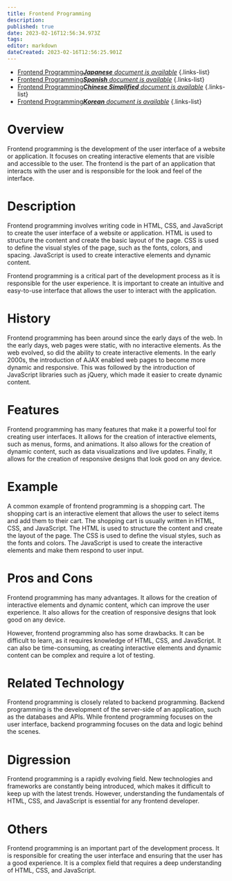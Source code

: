 ```yaml
---
title: Frontend Programming
description: 
published: true
date: 2023-02-16T12:56:34.973Z
tags: 
editor: markdown
dateCreated: 2023-02-16T12:56:25.901Z
---
```


- [Frontend Programming***Japanese** document is available*](/ja/Knowledge-base/Dictionary/frontend-programming)
{.links-list}
- [Frontend Programming***Spanish** document is available*](/es/Knowledge-base/Dictionary/frontend-programming)
{.links-list}
- [Frontend Programming***Chinese Simplified** document is available*](/zh/Knowledge-base/Dictionary/frontend-programming)
{.links-list}
- [Frontend Programming***Korean** document is available*](/ko/Knowledge-base/Dictionary/frontend-programming)
{.links-list}


# Overview
Frontend programming is the development of the user interface of a website or application. It focuses on creating interactive elements that are visible and accessible to the user. The frontend is the part of an application that interacts with the user and is responsible for the look and feel of the interface.

# Description
Frontend programming involves writing code in HTML, CSS, and JavaScript to create the user interface of a website or application. HTML is used to structure the content and create the basic layout of the page. CSS is used to define the visual styles of the page, such as the fonts, colors, and spacing. JavaScript is used to create interactive elements and dynamic content.

Frontend programming is a critical part of the development process as it is responsible for the user experience. It is important to create an intuitive and easy-to-use interface that allows the user to interact with the application.

# History
Frontend programming has been around since the early days of the web. In the early days, web pages were static, with no interactive elements. As the web evolved, so did the ability to create interactive elements. In the early 2000s, the introduction of AJAX enabled web pages to become more dynamic and responsive. This was followed by the introduction of JavaScript libraries such as jQuery, which made it easier to create dynamic content.

# Features
Frontend programming has many features that make it a powerful tool for creating user interfaces. It allows for the creation of interactive elements, such as menus, forms, and animations. It also allows for the creation of dynamic content, such as data visualizations and live updates. Finally, it allows for the creation of responsive designs that look good on any device.

# Example
A common example of frontend programming is a shopping cart. The shopping cart is an interactive element that allows the user to select items and add them to their cart. The shopping cart is usually written in HTML, CSS, and JavaScript. The HTML is used to structure the content and create the layout of the page. The CSS is used to define the visual styles, such as the fonts and colors. The JavaScript is used to create the interactive elements and make them respond to user input.

# Pros and Cons
Frontend programming has many advantages. It allows for the creation of interactive elements and dynamic content, which can improve the user experience. It also allows for the creation of responsive designs that look good on any device.

However, frontend programming also has some drawbacks. It can be difficult to learn, as it requires knowledge of HTML, CSS, and JavaScript. It can also be time-consuming, as creating interactive elements and dynamic content can be complex and require a lot of testing.

# Related Technology
Frontend programming is closely related to backend programming. Backend programming is the development of the server-side of an application, such as the databases and APIs. While frontend programming focuses on the user interface, backend programming focuses on the data and logic behind the scenes.

# Digression
Frontend programming is a rapidly evolving field. New technologies and frameworks are constantly being introduced, which makes it difficult to keep up with the latest trends. However, understanding the fundamentals of HTML, CSS, and JavaScript is essential for any frontend developer.

# Others
Frontend programming is an important part of the development process. It is responsible for creating the user interface and ensuring that the user has a good experience. It is a complex field that requires a deep understanding of HTML, CSS, and JavaScript.